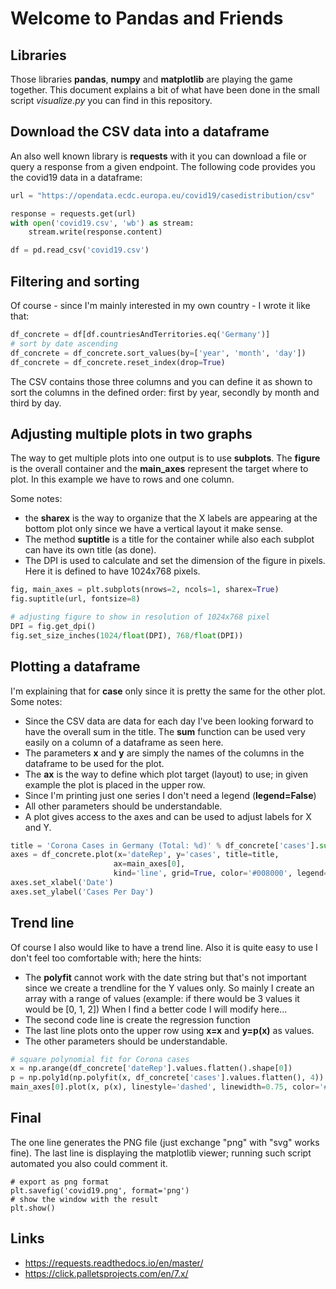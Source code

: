 # Welcome to Pandas and Friends

## Libraries

Those libraries **pandas**, **numpy** and **matplotlib**
are playing the game together. This document explains a bit
of what have been done in the small script *visualize.py*
you can find in this repository.

## Download the CSV data into a dataframe

An also well known library is **requests** with it you
can download a file or query a response from a given
endpoint. The following code provides you the covid19 data
in a dataframe:

```python
url = "https://opendata.ecdc.europa.eu/covid19/casedistribution/csv"

response = requests.get(url)
with open('covid19.csv', 'wb') as stream:
    stream.write(response.content)

df = pd.read_csv('covid19.csv')
```

## Filtering and sorting

Of course - since I'm mainly interested in my own country -
I wrote it like that:

```python
df_concrete = df[df.countriesAndTerritories.eq('Germany')]
# sort by date ascending
df_concrete = df_concrete.sort_values(by=['year', 'month', 'day'])
df_concrete = df_concrete.reset_index(drop=True)
```

The CSV contains those three columns and you can define it as shown
to sort the columns in the defined order: first by year, secondly by month
and third by day.

## Adjusting multiple plots in two graphs

The way to get multiple plots into one output is to use **subplots**.
The **figure** is the overall container and the **main_axes** represent
the target where to plot. In this example we have to rows and one column.

Some notes:
 - the **sharex** is the way to organize that the X labels are appearing at
   the bottom plot only since we have a vertical layout it make sense.
 - The method **suptitle** is a title for the container while also each
   subplot can have its own title (as done).
 - The DPI is used to calculate and set the dimension of the figure in
   pixels. Here it is defined to have 1024x768 pixels.

```python
fig, main_axes = plt.subplots(nrows=2, ncols=1, sharex=True)
fig.suptitle(url, fontsize=8)

# adjusting figure to show in resolution of 1024x768 pixel
DPI = fig.get_dpi()
fig.set_size_inches(1024/float(DPI), 768/float(DPI))
```

## Plotting a dataframe

I'm explaining that for **case** only since it is pretty the same for
the other plot. Some notes:

 - Since the CSV data are data for each day I've been looking forward
   to have the overall sum in the title. The **sum** function can be
   used very easily on a column of a dataframe as seen here.
 - The parameters **x** and **y** are simply the names of the columns
   in the dataframe to be used for the plot.
 - The **ax** is the way to define which plot target (layout) to use;
   in given example the plot is placed in the upper row.
 - Since I'm printing just one series I don't need a legend (**legend=False**)
 - All other parameters should be understandable.
 - A plot gives access to the axes and can be used to adjust labels for X and Y.

```python
title = 'Corona Cases in Germany (Total: %d)' % df_concrete['cases'].sum()
axes = df_concrete.plot(x='dateRep', y='cases', title=title,
                       ax=main_axes[0],
                       kind='line', grid=True, color='#008000', legend=False)
axes.set_xlabel('Date')
axes.set_ylabel('Cases Per Day')
```

## Trend line

Of course I also would like to have a trend line. Also it is quite easy to use
I don't feel too comfortable with; here the hints:

 - The **polyfit** cannot work with the date string but that's not important
   since we create a trendline for the Y values only. So mainly I create an
   array with a range of values (example: if there would be 3 values it would be [0, 1, 2])
   When I find a better code I will modify here...
 - The second code line is create the regression function
 - The last line plots onto the upper row using **x=x** and **y=p(x)** as values.
 - The other parameters should be understandable.

```python
# square polynomial fit for Corona cases
x = np.arange(df_concrete['dateRep'].values.flatten().shape[0])
p = np.poly1d(np.polyfit(x, df_concrete['cases'].values.flatten(), 4))
main_axes[0].plot(x, p(x), linestyle='dashed', linewidth=0.75, color='#800000')
```

## Final

The one line generates the PNG file (just exchange "png" with "svg" works fine).
The last line is displaying the matplotlib viewer; running such script
automated you also could comment it.

```
# export as png format
plt.savefig('covid19.png', format='png')
# show the window with the result
plt.show()
```

## Links

 - https://requests.readthedocs.io/en/master/
 - https://click.palletsprojects.com/en/7.x/
